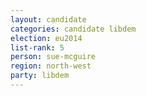 ```yaml
---
layout: candidate
categories: candidate libdem
election: eu2014
list-rank: 5
person: sue-mcguire
region: north-west
party: libdem
---
```

